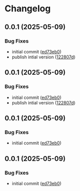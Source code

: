 # Changelog

## 0.0.1 (2025-05-09)


### Bug Fixes

* initial commit ([ed73eb0](https://github.com/sanity-io/sanity-sveltekit/commit/ed73eb0e96e4695d033372014c020a29ebd3bed9))
* publish intial version ([122807d](https://github.com/sanity-io/sanity-sveltekit/commit/122807d5aa393dc7fb670182f1e8c6f352fb2ba0))

## 0.0.1 (2025-05-09)


### Bug Fixes

* initial commit ([ed73eb0](https://github.com/sanity-io/sanity-sveltekit/commit/ed73eb0e96e4695d033372014c020a29ebd3bed9))
* publish intial version ([122807d](https://github.com/sanity-io/sanity-sveltekit/commit/122807d5aa393dc7fb670182f1e8c6f352fb2ba0))

## 0.0.1 (2025-05-09)


### Bug Fixes

* initial commit ([ed73eb0](https://github.com/sanity-io/sanity-sveltekit/commit/ed73eb0e96e4695d033372014c020a29ebd3bed9))

## 0.0.1 (2025-05-09)


### Bug Fixes

* initial commit ([ed73eb0](https://github.com/sanity-io/sanity-sveltekit/commit/ed73eb0e96e4695d033372014c020a29ebd3bed9))
